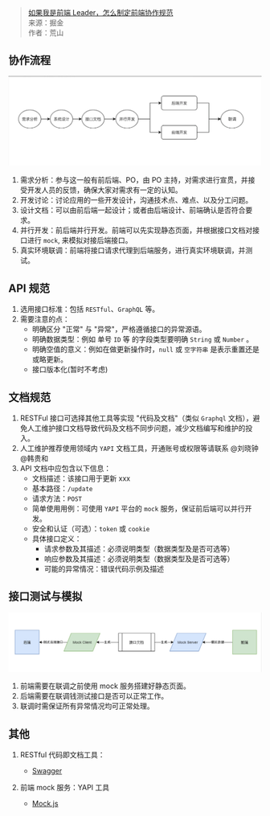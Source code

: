 > [如果我是前端 Leader，怎么制定前端协作规范](https://juejin.im/post/5d3a7134f265da1b5d57f1ed)  
> 来源：掘金  
> 作者：荒山

## 协作流程

![截屏2020-02-17下午1.57.09](./images/img6.png)

1. 需求分析：参与这一般有前后端、PO，由 PO 主持，对需求进行宣贯，并接受开发人员的反馈，确保大家对需求有一定的认知。
2. 开发讨论：讨论应用的一些开发设计，沟通技术点、难点、以及分工问题。
3. 设计文档：可以由前后端一起设计；或者由后端设计、前端确认是否符合要求。
4. 并行开发：前后端并行开发。前端可以先实现静态页面，并根据接口文档对接口进行 `mock`, 来模拟对接后端接口。
5. 真实环境联调：前端将接口请求代理到后端服务，进行真实环境联调，并测试。

## API 规范

1. 选用接口标准：包括 `RESTful`、`GraphQL` 等。
2. 需要注意的点：
   - 明确区分 "正常" 与 "异常"，严格遵循接口的异常源语。
   - 明确数据类型：例如 单号 `ID` 等 的字段类型要明确 `String` 或 `Number` 。
   - 明确空值的意义：例如在做更新操作时，`null` 或 `空字符串` 是表示重置还是或略更新。
   - 接口版本化(暂时不考虑)

## 文档规范

1. RESTFul 接口可选择其他工具等实现 "代码及文档"（类似 `Graphql` 文档），避免人工维护接口文档导致代码及文档不同步问题，减少文档编写和维护的投入。
2. 人工维护推荐使用领域内 `YAPI` 文档工具，开通账号或权限等请联系 @刘晓钟 @韩贵和
3. API 文档中应包含以下信息：
   - 文档描述：该接口用于更新 xxx
   - 基本路径：`/update`
   - 请求方法：`POST`
   - 简单使用用例：可使用 `YAPI` 平台的 `mock` 服务，保证前后端可以并行开发。
   - 安全和认证（可选）：`token` 或 `cookie`
   - 具体接口定义：
     - 请求参数及其描述：必须说明类型（数据类型及是否可选等）
     - 响应参数及其描述：必须说明类型（数据类型及是否可选等）
     - 可能的异常情况：错误代码示例及描述

## 接口测试与模拟

![截屏2020-02-17下午2.31.28](./images/img7.png)

1. 前端需要在联调之前使用 mock 服务搭建好静态页面。
2. 后端需要在联调钱测试接口是否可以正常工作。
3. 联调时需保证所有异常情况均可正常处理。

## 其他

1. RESTful 代码即文档工具：

   - [Swagger](https://swagger.io/)

2. 前端 mock 服务：YAPI 工具

   - [Mock.js](https://github.com/nuysoft/Mock)
